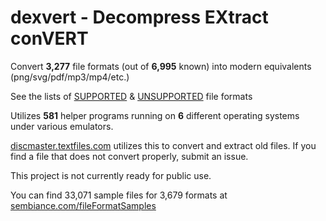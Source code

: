 # dexvert - **D**ecompress **EX**tract con**VERT**
Convert **3,277** file formats (out of **6,995** known) into modern equivalents (png/svg/pdf/mp3/mp4/etc.)

See the lists of [SUPPORTED](SUPPORTED.md) & [UNSUPPORTED](UNSUPPORTED.md) file formats

Utilizes **581** helper programs running on **6** different operating systems under various emulators.

[discmaster.textfiles.com](http://discmaster.textfiles.com/) utilizes this to convert and extract old files. If you find a file that does not convert properly, submit an issue.

This project is not currently ready for public use.

You can find 33,071 sample files for 3,679 formats at [sembiance.com/fileFormatSamples](https://sembiance.com/fileFormatSamples/)
